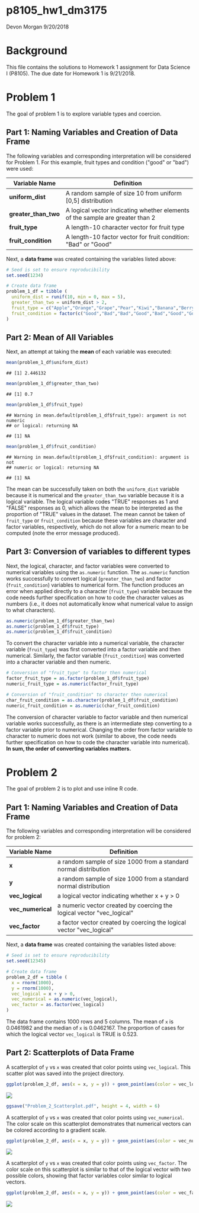 p8105\_hw1\_dm3175
================
Devon Morgan
9/20/2018

Background
==========

This file contains the solutions to Homework 1 assignment for Data Science I (P8105). The due date for Homework 1 is 9/21/2018.

Problem 1
=========

The goal of problem 1 is to explore variable types and coercion.

Part 1: Naming Variables and Creation of Data Frame
---------------------------------------------------

The following variables and corresponding interpretation will be considered for Problem 1. For this example, fruit types and condition ("good" or "bad") were used:

<table>
<colgroup>
<col width="21%" />
<col width="78%" />
</colgroup>
<thead>
<tr class="header">
<th>Variable Name</th>
<th>Definition</th>
</tr>
</thead>
<tbody>
<tr class="odd">
<td><strong>uniform_dist</strong></td>
<td>A random sample of size 10 from uniform [0,5] distribution</td>
</tr>
<tr class="even">
<td><strong>greater_than_two</strong></td>
<td>A logical vector indicating whether elements of the sample are greater than 2</td>
</tr>
<tr class="odd">
<td><strong>fruit_type</strong></td>
<td>A length-10 character vector for fruit type</td>
</tr>
<tr class="even">
<td><strong>fruit_condition</strong></td>
<td>A length-10 factor vector for fruit condition: &quot;Bad&quot; or &quot;Good&quot;</td>
</tr>
</tbody>
</table>

Next, a **data frame** was created containing the variables listed above:

``` r
# Seed is set to ensure reproducibility 
set.seed(1234)

# Create data frame 
problem_1_df = tibble (
  uniform_dist = runif(10, min = 0, max = 5),
  greater_than_two = uniform_dist > 2,
  fruit_type = c("Apple","Orange","Grape","Pear","Kiwi","Banana","Berry","Cherry","Peach","Mango"),
  fruit_condition = factor(c("Good","Bad","Bad","Good","Bad","Good","Good","Good","Good","Bad"))
)
```

Part 2: Mean of All Variables
-----------------------------

Next, an attempt at taking the **mean** of each variable was executed:

``` r
mean(problem_1_df$uniform_dist)
```

    ## [1] 2.446132

``` r
mean(problem_1_df$greater_than_two)
```

    ## [1] 0.7

``` r
mean(problem_1_df$fruit_type)
```

    ## Warning in mean.default(problem_1_df$fruit_type): argument is not numeric
    ## or logical: returning NA

    ## [1] NA

``` r
mean(problem_1_df$fruit_condition)
```

    ## Warning in mean.default(problem_1_df$fruit_condition): argument is not
    ## numeric or logical: returning NA

    ## [1] NA

The mean can be successfully taken on both the `uniform_dist` variable because it is numerical and the `greater_than_two` variable because it is a logical variable. The logical variable codes "TRUE" responses as 1 and "FALSE" responses as 0, which allows the mean to be interpreted as the proportion of "TRUE" values in the dataset. The mean cannot be taken of `fruit_type` or `fruit_condition` because these variables are character and factor variables, respectively, which do not allow for a numeric mean to be computed (note the error message produced).

Part 3: Conversion of variables to different types
--------------------------------------------------

Next, the logical, character, and factor variables were converted to numerical variables using the `as.numeric` function. The `as.numeric` function works successfully to convert logical (`greater_than_two`) and factor (`fruit_condition`) variables to numerical form. The function produces an error when applied directly to a character (`fruit_type`) variable because the code needs further specification on how to code the character values as numbers (i.e., it does not automatically know what numerical value to assign to what characters).

``` r
as.numeric(problem_1_df$greater_than_two)
as.numeric(problem_1_df$fruit_type)
as.numeric(problem_1_df$fruit_condition)
```

To convert the character variable into a numerical variable, the character variable (`fruit_type`) was first converted into a factor variable and then numerical. Similarly, the factor variable (`fruit_condition`) was converted into a character variable and then numeric.

``` r
# Conversion of "fruit_type" to factor then numerical
factor_fruit_type = as.factor(problem_1_df$fruit_type)
numeric_fruit_type = as.numeric(factor_fruit_type)

# Conversion of "fruit_condition" to character then numerical
char_fruit_condition = as.character(problem_1_df$fruit_condition)
numeric_fruit_condition = as.numeric(char_fruit_condition)
```

The conversion of character variable to factor variable and then numerical variable works successfully, as there is an intermediate step converting to a factor variable prior to numerical. Changing the order from factor variable to character to numeric does not work (similar to above, the code needs further specification on how to code the character variable into numerical). **In sum, the order of converting variables matters.**

Problem 2
=========

The goal of problem 2 is to plot and use inline R code.

Part 1: Naming Variables and Creation of Data Frame
---------------------------------------------------

The following variables and corresponding interpretation will be considered for problem 2:

<table>
<colgroup>
<col width="21%" />
<col width="78%" />
</colgroup>
<thead>
<tr class="header">
<th>Variable Name</th>
<th>Definition</th>
</tr>
</thead>
<tbody>
<tr class="odd">
<td><strong>x</strong></td>
<td>a random sample of size 1000 from a standard normal distribution</td>
</tr>
<tr class="even">
<td><strong>y</strong></td>
<td>a random sample of size 1000 from a standard normal distribution</td>
</tr>
<tr class="odd">
<td><strong>vec_logical</strong></td>
<td>a logical vector indicating whether x + y &gt; 0</td>
</tr>
<tr class="even">
<td><strong>vec_numerical</strong></td>
<td>a numeric vector created by coercing the logical vector &quot;vec_logical&quot;</td>
</tr>
<tr class="odd">
<td><strong>vec_factor</strong></td>
<td>a factor vector created by coercing the logical vector &quot;vec_logical&quot;</td>
</tr>
</tbody>
</table>

Next, a **data frame** was created containing the variables listed above:

``` r
# Seed is set to ensure reproducibility 
set.seed(12345)

# Create data frame 
problem_2_df = tibble (
  x = rnorm(1000),
  y = rnorm(1000),
  vec_logical = x + y > 0,
  vec_numerical = as.numeric(vec_logical),
  vec_factor = as.factor(vec_logical)
)
```

The data frame contains 1000 rows and 5 columns. The mean of `x` is 0.0461982 and the median of `x` is 0.0462167. The proportion of cases for which the logical vector `vec_logical` is TRUE is 0.523.

Part 2: Scatterplots of Data Frame
----------------------------------

A scatterplot of `y` vs `x` was created that color points using `vec_logical`. This scatter plot was saved into the project directory.

``` r
ggplot(problem_2_df, aes(x = x, y = y)) + geom_point(aes(color = vec_logical))
```

![](p8105_hw1_dm3175_files/figure-markdown_github/scatterplot%20of%20Y%20vs.%20X%20with%20logical%20vector%20colored-1.png)

``` r
ggsave("Problem_2_Scatterplot.pdf", height = 4, width = 6)
```

A scatterplot of `y` vs `x` was created that color points using `vec_numerical`. The color scale on this scatterplot demonstrates that numerical vectors can be colored according to a gradient scale.

``` r
ggplot(problem_2_df, aes(x = x, y = y)) + geom_point(aes(color = vec_numerical))
```

![](p8105_hw1_dm3175_files/figure-markdown_github/scatterplot%20of%20Y%20vs.%20X%20with%20numeric%20vector%20colored-1.png)

A scatterplot of `y` vs `x` was created that color points using `vec_factor`. The color scale on this scatterplot is similar to that of the logical vector with two possible colors, showing that factor variables color similar to logical vectors.

``` r
ggplot(problem_2_df, aes(x = x, y = y)) + geom_point(aes(color = vec_factor))
```

![](p8105_hw1_dm3175_files/figure-markdown_github/scatterplot%20of%20Y%20vs.%20X%20with%20factor%20vector%20colored-1.png)
